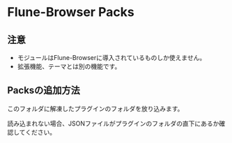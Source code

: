 # Flune-Browser Packs

## 注意
- モジュールはFlune-Browserに導入されているものしか使えません。
- 拡張機能、テーマとは別の機能です。

## Packsの追加方法
このフォルダに解凍したプラグインのフォルダを放り込みます。

読み込まれない場合、JSONファイルがプラグインのフォルダの直下にあるか確認してください。